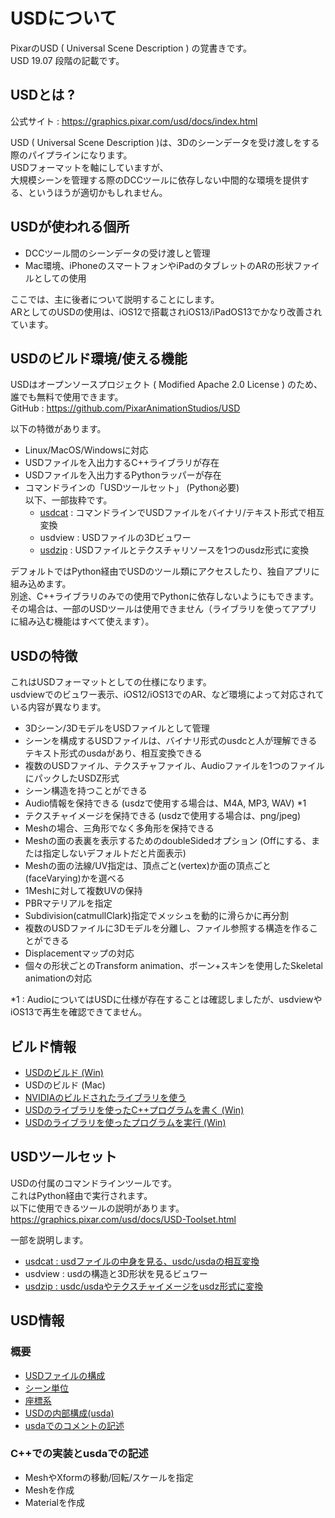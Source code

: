 # USDについて

PixarのUSD ( Universal Scene Description ) の覚書きです。    
USD 19.07 段階の記載です。    

## USDとは ?

公式サイト : https://graphics.pixar.com/usd/docs/index.html    

USD ( Universal Scene Description )は、3Dのシーンデータを受け渡しをする際のパイプラインになります。    
USDフォーマットを軸にしていますが、    
大規模シーンを管理する際のDCCツールに依存しない中間的な環境を提供する、というほうが適切かもしれません。    

## USDが使われる個所

* DCCツール間のシーンデータの受け渡しと管理
* Mac環境、iPhoneのスマートフォンやiPadのタブレットのARの形状ファイルとしての使用

ここでは、主に後者について説明することにします。    
ARとしてのUSDの使用は、iOS12で搭載されiOS13/iPadOS13でかなり改善されています。    

## USDのビルド環境/使える機能

USDはオープンソースプロジェクト ( Modified Apache 2.0 License ) のため、誰でも無料で使用できます。    
GitHub : https://github.com/PixarAnimationStudios/USD    

以下の特徴があります。     

* Linux/MacOS/Windowsに対応
* USDファイルを入出力するC++ライブラリが存在
* USDファイルを入出力するPythonラッパーが存在
* コマンドラインの「USDツールセット」 (Python必要)    
以下、一部抜粋です。    
   * [usdcat](./doc/toolset/usd_toolset_usdcat.md) : コマンドラインでUSDファイルをバイナリ/テキスト形式で相互変換    
   * usdview : USDファイルの3Dビュワー    
   * [usdzip](./doc/toolset/usd_toolset_usdzip.md) : USDファイルとテクスチャリソースを1つのusdz形式に変換    

デフォルトではPython経由でUSDのツール類にアクセスしたり、独自アプリに組み込めます。     
別途、C++ライブラリのみでの使用でPythonに依存しないようにもできます。   
その場合は、一部のUSDツールは使用できません（ライブラリを使ってアプリに組み込む機能はすべて使えます）。

## USDの特徴

これはUSDフォーマットとしての仕様になります。    
usdviewでのビュワー表示、iOS12/iOS13でのAR、など環境によって対応されている内容が異なります。   

* 3Dシーン/3DモデルをUSDファイルとして管理
* シーンを構成するUSDファイルは、バイナリ形式のusdcと人が理解できるテキスト形式のusdaがあり、相互変換できる
* 複数のUSDファイル、テクスチャファイル、Audioファイルを1つのファイルにパックしたUSDZ形式
* シーン構造を持つことができる
* Audio情報を保持できる (usdzで使用する場合は、M4A, MP3, WAV) *1
* テクスチャイメージを保持できる (usdzで使用する場合は、png/jpeg)
* Meshの場合、三角形でなく多角形を保持できる
* Meshの面の表裏を表示するためのdoubleSidedオプション (Offにする、または指定しないデフォルトだと片面表示)
* Meshの面の法線/UV指定は、頂点ごと(vertex)か面の頂点ごと(faceVarying)かを選べる
* 1Meshに対して複数UVの保持
* PBRマテリアルを指定
* Subdivision(catmullClark)指定でメッシュを動的に滑らかに再分割
* 複数のUSDファイルに3Dモデルを分離し、ファイル参照する構造を作ることができる
* Displacementマップの対応
* 個々の形状ごとのTransform animation、ボーン+スキンを使用したSkeletal animationの対応

*1 : AudioについてはUSDに仕様が存在することは確認しましたが、usdviewやiOS13で再生を確認できてません。    

## ビルド情報

* [USDのビルド (Win)](./doc/usd_build_win.md)    
* USDのビルド (Mac)
* [NVIDIAのビルドされたライブラリを使う](./doc/usd_nvidia.md)    
* [USDのライブラリを使ったC++プログラムを書く (Win)](./doc/usd_write_app_win.md)    
* [USDのライブラリを使ったプログラムを実行 (Win)](./doc/usd_run_lib_win.md)    

## USDツールセット

USDの付属のコマンドラインツールです。    
これはPython経由で実行されます。     
以下に使用できるツールの説明があります。    
https://graphics.pixar.com/usd/docs/USD-Toolset.html    

一部を説明します。    

* [usdcat : usdファイルの中身を見る、usdc/usdaの相互変換](./doc/toolset/usd_toolset_usdcat.md)
* usdview : usdの構造と3D形状を見るビュワー
* [usdzip : usdc/usdaやテクスチャイメージをusdz形式に変換](./doc/toolset/usd_toolset_usdzip.md)

## USD情報

### 概要

* [USDファイルの構成](./doc/usd_files_desc.md)    
* [シーン単位](./doc/unit.md)    
* [座標系](./doc/scene_axis.md)    
* [USDの内部構成(usda)](./doc/usd_usda.md)    
* [usdaでのコメントの記述](./doc/usd_usda_comment.md)    

### C++での実装とusdaでの記述

* MeshやXformの移動/回転/スケールを指定
* Meshを作成
* Materialを作成

